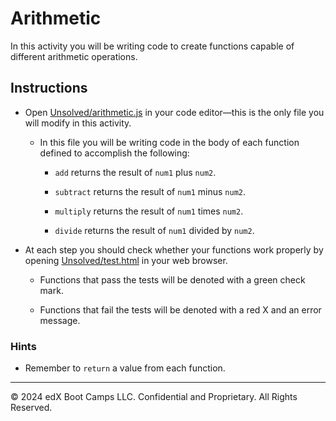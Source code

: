 # Arithmetic

In this activity you will be writing code to create functions capable of different arithmetic operations.

## Instructions

* Open [Unsolved/arithmetic.js](Unsolved/arithmetic.js) in your code editor&mdash;this is the only file you will modify in this activity.

  * In this file you will be writing code in the body of each function defined to accomplish the following:

    * `add` returns the result of `num1` plus `num2`.

    * `subtract` returns the result of `num1` minus `num2`.

    * `multiply` returns the result of `num1` times `num2`.

    * `divide` returns the result of `num1` divided by `num2`.

* At each step you should check whether your functions work properly by opening [Unsolved/test.html](Unsolved/test.html) in your web browser.

  * Functions that pass the tests will be denoted with a green check mark.

  * Functions that fail the tests will be denoted with a red X and an error message.

### Hints

* Remember to `return` a value from each function.

---

© 2024 edX Boot Camps LLC. Confidential and Proprietary. All Rights Reserved.
